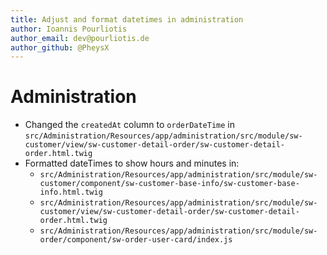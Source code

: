 ```yaml
---
title: Adjust and format datetimes in administration
author: Ioannis Pourliotis
author_email: dev@pourliotis.de
author_github: @PheysX
---
```

# Administration
* Changed the `createdAt` column to `orderDateTime` in `src/Administration/Resources/app/administration/src/module/sw-customer/view/sw-customer-detail-order/sw-customer-detail-order.html.twig`
* Formatted dateTimes to show hours and minutes in:
  * `src/Administration/Resources/app/administration/src/module/sw-customer/component/sw-customer-base-info/sw-customer-base-info.html.twig`
  * `src/Administration/Resources/app/administration/src/module/sw-customer/view/sw-customer-detail-order/sw-customer-detail-order.html.twig`
  * `src/Administration/Resources/app/administration/src/module/sw-order/component/sw-order-user-card/index.js`
